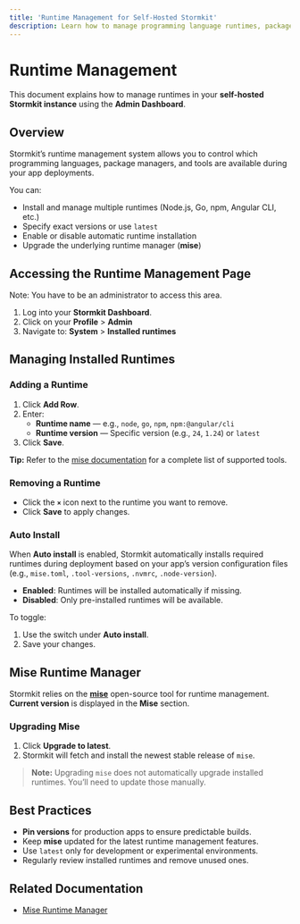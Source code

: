 ```yaml
---
title: 'Runtime Management for Self-Hosted Stormkit'
description: Learn how to manage programming language runtimes, package managers, and development tools in your self-hosted Stormkit instance using the Admin Dashboard and mise runtime manager.
---
```


# Runtime Management

This document explains how to manage runtimes in your **self-hosted Stormkit instance** using the **Admin Dashboard**.

## Overview

Stormkit’s runtime management system allows you to control which programming languages, package managers, and tools are available during your app deployments.

You can:

- Install and manage multiple runtimes (Node.js, Go, npm, Angular CLI, etc.)
- Specify exact versions or use `latest`
- Enable or disable automatic runtime installation
- Upgrade the underlying runtime manager (**mise**)

## Accessing the Runtime Management Page

<div class="blog-alert">

Note: You have to be an administrator to access this area.

</div>

1. Log into your **Stormkit Dashboard**.
2. Click on your **Profile** > **Admin**
3. Navigate to:
   **System** > **Installed runtimes**

## Managing Installed Runtimes

### Adding a Runtime

1. Click **Add Row**.
2. Enter:
   - **Runtime name** — e.g., `node`, `go`, `npm`, `npm:@angular/cli`
   - **Runtime version** — Specific version (e.g., `24`, `1.24`) or `latest`
3. Click **Save**.

<div class="blog-tip">

**Tip:** Refer to the [mise documentation](https://mise.jdx.dev/) for a complete list of supported tools.

</div>

### Removing a Runtime

- Click the **`×`** icon next to the runtime you want to remove.
- Click **Save** to apply changes.

### Auto Install

When **Auto install** is enabled, Stormkit automatically installs required runtimes during deployment based on your app’s version configuration files (e.g., `mise.toml`, `.tool-versions`, `.nvmrc`, `.node-version`).

- **Enabled**: Runtimes will be installed automatically if missing.
- **Disabled**: Only pre-installed runtimes will be available.

To toggle:

1. Use the switch under **Auto install**.
2. Save your changes.

## Mise Runtime Manager

Stormkit relies on the **[mise](https://mise.jdx.dev/)** open-source tool for runtime management. **Current version** is displayed in the **Mise** section.

### Upgrading Mise

1. Click **Upgrade to latest**.
2. Stormkit will fetch and install the newest stable release of `mise`.

> **Note:** Upgrading `mise` does not automatically upgrade installed runtimes. You’ll need to update those manually.

## Best Practices

- **Pin versions** for production apps to ensure predictable builds.
- Keep **mise** updated for the latest runtime management features.
- Use `latest` only for development or experimental environments.
- Regularly review installed runtimes and remove unused ones.

## Related Documentation

- [Mise Runtime Manager](https://mise.jdx.dev/)
